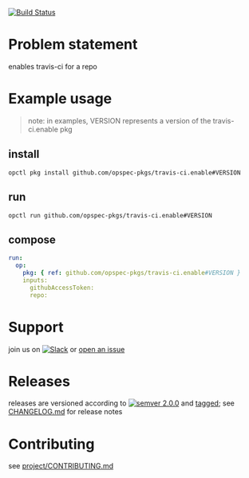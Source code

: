 [![Build Status](https://travis-ci.org/opspec-pkgs/travis-ci.enable.svg?branch=master)](https://travis-ci.org/opspec-pkgs/travis-ci.enable)

# Problem statement

enables travis-ci for a repo

# Example usage

> note: in examples, VERSION represents a version of the
> travis-ci.enable pkg

## install

```shell
opctl pkg install github.com/opspec-pkgs/travis-ci.enable#VERSION
```

## run

```
opctl run github.com/opspec-pkgs/travis-ci.enable#VERSION
```

## compose

```yaml
run:
  op:
    pkg: { ref: github.com/opspec-pkgs/travis-ci.enable#VERSION }
    inputs:
      githubAccessToken:
      repo:
```

# Support

join us on
[![Slack](https://opspec-slackin.herokuapp.com/badge.svg)](https://opspec-slackin.herokuapp.com/)
or
[open an issue](https://github.com/opspec-pkgs/travis-ci.enable/issues)

# Releases

releases are versioned according to
[![semver 2.0.0](https://img.shields.io/badge/semver-2.0.0-brightgreen.svg)](http://semver.org/spec/v2.0.0.html)
and [tagged](https://git-scm.com/book/en/v2/Git-Basics-Tagging); see
[CHANGELOG.md](CHANGELOG.md) for release notes

# Contributing

see
[project/CONTRIBUTING.md](https://github.com/opspec-pkgs/project/blob/master/CONTRIBUTING.md)
